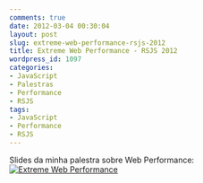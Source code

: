 ```yaml
---
comments: true
date: 2012-03-04 00:30:04
layout: post
slug: extreme-web-performance-rsjs-2012
title: Extreme Web Performance - RSJS 2012
wordpress_id: 1097
categories:
- JavaScript
- Palestras
- Performance
- RSJS
tags:
- JavaScript
- Performance
- RSJS
---
```


Slides da minha palestra sobre Web Performance:  
[![Extreme Web Performance](http://jaydson.org/wp-content/uploads/capa-slides-rsjs1.png)](http://goo.gl/PYo8M)